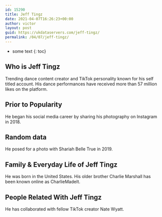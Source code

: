 ```yaml
---
id: 15290
title: Jeff Tingz
date: 2021-04-07T16:26:23+00:00
author: victor
layout: post
guid: https://ukdataservers.com/jeff-tingz/
permalink: /04/07/jeff-tingz/
---
```


* some text
{: toc}


## Who is Jeff Tingz



Trending dance content creator and TikTok personality known for his self titled account. His dance performances have received more than 57 million likes on the platform.

                
                
                
## Prior to Popularity



He began his social media career by sharing his photography on Instagram in 2018.

                
                
                
## Random data



He posed for a photo with Shariah Belle True in 2019. 

                
                
                
## Family & Everyday Life of Jeff Tingz



He was born in the United States. His older brother Charlie Marshall has been known online as CharlieMadeIt.

                
                
                
## People Related With Jeff Tingz



He has collaborated with fellow TikTok creator Nate Wyatt.

                
              
            
          
          
          